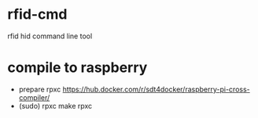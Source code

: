 # rfid-cmd
rfid hid command line tool

# compile to raspberry

* prepare rpxc https://hub.docker.com/r/sdt4docker/raspberry-pi-cross-compiler/
* (sudo) rpxc make rpxc
